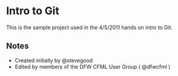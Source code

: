 # Intro to Git

This is the sample project used in the 4/5/2011 hands on intro to Git.

## Notes

- Created initially by @stevegood
- Edited by members of the DFW CFML User Group ( @dfwcfml )